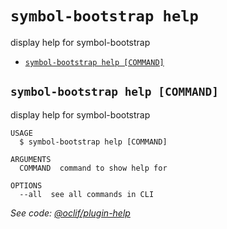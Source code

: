 `symbol-bootstrap help`
=======================

display help for symbol-bootstrap

* [`symbol-bootstrap help [COMMAND]`](#symbol-bootstrap-help-command)

## `symbol-bootstrap help [COMMAND]`

display help for symbol-bootstrap

```
USAGE
  $ symbol-bootstrap help [COMMAND]

ARGUMENTS
  COMMAND  command to show help for

OPTIONS
  --all  see all commands in CLI
```

_See code: [@oclif/plugin-help](https://github.com/oclif/plugin-help/blob/v3.1.0/src/commands/help.ts)_
